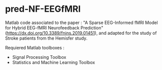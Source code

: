 # pred-NF-EEGfMRI

Matlab code associated to the paper : "A Sparse EEG-Informed fMRI Model for Hybrid EEG-fMRI Neurofeedback Prediction"(https://dx.doi.org/10.3389/fnins.2019.01451), and
adapted for the study of Stroke patients from the Hemisfer study.

Requiered Matlab toolboxes :
- Signal Processing Toolbox
- Statistics and Machine Learning Toolbox
